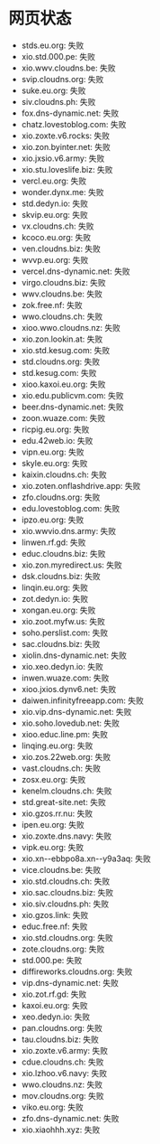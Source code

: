# 网页状态
- stds.eu.org: 失败
- xio.std.000.pe: 失败
- xio.wwv.cloudns.be: 失败
- svip.cloudns.org: 失败
- suke.eu.org: 失败
- siv.cloudns.ph: 失败
- fox.dns-dynamic.net: 失败
- chatz.lovestoblog.com: 失败
- xio.zoxte.v6.rocks: 失败
- xio.zon.byinter.net: 失败
- xio.jxsio.v6.army: 失败
- xio.stu.loveslife.biz: 失败
- vercl.eu.org: 失败
- wonder.dynx.me: 失败
- std.dedyn.io: 失败
- skvip.eu.org: 失败
- vx.cloudns.ch: 失败
- kcoco.eu.org: 失败
- ven.cloudns.biz: 失败
- wvvp.eu.org: 失败
- vercel.dns-dynamic.net: 失败
- virgo.cloudns.biz: 失败
- wwv.cloudns.be: 失败
- zok.free.nf: 失败
- wwo.cloudns.ch: 失败
- xioo.wwo.cloudns.nz: 失败
- xio.zon.lookin.at: 失败
- xio.std.kesug.com: 失败
- std.cloudns.org: 失败
- std.kesug.com: 失败
- xioo.kaxoi.eu.org: 失败
- xio.edu.publicvm.com: 失败
- beer.dns-dynamic.net: 失败
- zoon.wuaze.com: 失败
- ricpig.eu.org: 失败
- edu.42web.io: 失败
- vipn.eu.org: 失败
- skyle.eu.org: 失败
- kaixin.cloudns.ch: 失败
- xio.zoten.onflashdrive.app: 失败
- zfo.cloudns.org: 失败
- edu.lovestoblog.com: 失败
- ipzo.eu.org: 失败
- xio.wwvio.dns.army: 失败
- linwen.rf.gd: 失败
- educ.cloudns.biz: 失败
- xio.zon.myredirect.us: 失败
- dsk.cloudns.biz: 失败
- linqin.eu.org: 失败
- zot.dedyn.io: 失败
- xongan.eu.org: 失败
- xio.zoot.myfw.us: 失败
- soho.perslist.com: 失败
- sac.cloudns.biz: 失败
- xiolin.dns-dynamic.net: 失败
- xio.xeo.dedyn.io: 失败
- inwen.wuaze.com: 失败
- xioo.jxios.dynv6.net: 失败
- daiwen.infinityfreeapp.com: 失败
- xio.vip.dns-dynamic.net: 失败
- xio.soho.lovedub.net: 失败
- xioo.educ.line.pm: 失败
- linqing.eu.org: 失败
- xio.zos.22web.org: 失败
- vast.cloudns.ch: 失败
- zosx.eu.org: 失败
- kenelm.cloudns.ch: 失败
- std.great-site.net: 失败
- xio.gzos.rr.nu: 失败
- ipen.eu.org: 失败
- xio.zoxte.dns.navy: 失败
- vipk.eu.org: 失败
- xio.xn--ebbpo8a.xn--y9a3aq: 失败
- vice.cloudns.be: 失败
- xio.std.cloudns.ch: 失败
- xio.sac.cloudns.biz: 失败
- xio.siv.cloudns.ph: 失败
- xio.gzos.link: 失败
- educ.free.nf: 失败
- xio.std.cloudns.org: 失败
- zote.cloudns.org: 失败
- std.000.pe: 失败
- diffireworks.cloudns.org: 失败
- vip.dns-dynamic.net: 失败
- xio.zot.rf.gd: 失败
- kaxoi.eu.org: 失败
- xeo.dedyn.io: 失败
- pan.cloudns.org: 失败
- tau.cloudns.biz: 失败
- xio.zoxte.v6.army: 失败
- cdue.cloudns.ch: 失败
- xio.lzhoo.v6.navy: 失败
- wwo.cloudns.nz: 失败
- mov.cloudns.org: 失败
- viko.eu.org: 失败
- zfo.dns-dynamic.net: 失败
- xio.xiaohhh.xyz: 失败
